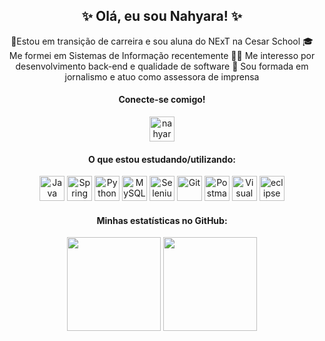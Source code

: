 <div>
  <h2 align="center">✨ Olá, eu sou Nahyara! ✨</h2>
  <p align="center">
  🌱Estou em transição de carreira e sou aluna do NExT na Cesar School 
  🎓 Me formei em Sistemas de Informação recentemente 
  👩‍💻 Me interesso por desenvolvimento back-end e qualidade de software 
  📝 Sou formada em jornalismo e atuo como assessora de imprensa 
  </p>
</div>
<h4 align="center">Conecte-se comigo!</h4>
<p align="center">
  <a href="https://linkedin.com/in/nahyarabs" target="blank"><img align="center" src="https://raw.githubusercontent.com/rahuldkjain/github-profile-readme-generator/master/src/images/icons/Social/linked-in-alt.svg" alt="nahyarabs" height="40" width="40" /></a>
</p>
<h4 align="center">O que estou estudando/utilizando:</h4>
<div align="center">
	<img width="40" src="https://cdn.jsdelivr.net/gh/devicons/devicon/icons/java/java-original.svg" alt="Java" title="Java"/>
  	<img width="40" src="https://user-images.githubusercontent.com/25181517/183891303-41f257f8-6b3d-487c-aa56-c497b880d0fb.png" alt="Spring Boot" title="Spring Boot"/>
	<img width="40" src="https://user-images.githubusercontent.com/25181517/183423507-c056a6f9-1ba8-4312-a350-19bcbc5a8697.png" alt="Python" title="Python"/>
	<img width="40" src="https://www.vectorlogo.zone/logos/mysql/mysql-icon.svg" alt="MySQL" title="MySQL"/>
	<img width="40" src="https://user-images.githubusercontent.com/25181517/184103699-d1b83c07-2d83-4d99-9a1e-83bd89e08117.png" alt="Selenium" title="Selenium"/>
	<img width="40" src="https://user-images.githubusercontent.com/25181517/192108372-f71d70ac-7ae6-4c0d-8395-51d8870c2ef0.png" alt="Git" title="Git"/>
	<img width="40" src="https://user-images.githubusercontent.com/25181517/192109061-e138ca71-337c-4019-8d42-4792fdaa7128.png" alt="Postman" title="Postman"/>
	<img width="40" src="https://user-images.githubusercontent.com/25181517/192108891-d86b6220-e232-423a-bf5f-90903e6887c3.png" alt="Visual Studio Code" title="Visual Studio Code"/>
	<img width="40" src="https://user-images.githubusercontent.com/25181517/192108892-6e9b5cdf-4e35-4a70-ad9a-801a93a07c1c.png" alt="eclipse" title="eclipse"/>
</div>
<h4 align="center">Minhas estatísticas no GitHub:</h4>
<p align="center"> 
  <div align="center">
     <img height="150em" src=http://github-profile-summary-cards.vercel.app/api/cards/most-commit-language?username=nahyarabs&theme=panda&show_icons=true/>
     <img height="150em" src="http://github-profile-summary-cards.vercel.app/api/cards/stats?username=nahyarabs&theme=panda&hide_border=false&&layout=compact"/>
  </a>
</div>


